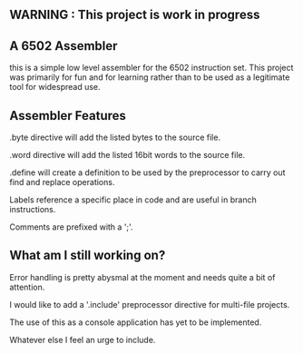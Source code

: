 ## WARNING : This project is work in progress

## A 6502 Assembler
this is a simple low level assembler for the 6502 instruction set. This project was primarily for fun and for learning rather than to be used as a legitimate tool for widespread use.

## Assembler Features

.byte directive will add the listed bytes to the source file.

.word directive will add the listed 16bit words to the source file.

.define will create a definition to be used by the preprocessor to carry out find and replace operations.

Labels reference a specific place in code and are useful in branch instructions.

Comments are prefixed with a ';'.

## What am I still working on?
Error handling is pretty abysmal at the moment and needs quite a bit of attention.

I would like to add a '.include' preprocessor directive for multi-file projects.

The use of this as a console application has yet to be implemented.

Whatever else I feel an urge to include.